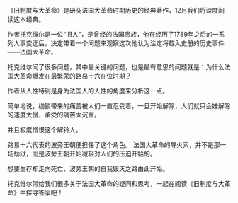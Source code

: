 《旧制度与大革命》是研究法国大革命时期历史的经典著作，12月我们将深度阅读这本经典。

作者托克维尔是一位“旧人”，是曾经的法国贵族，他在经历了1789年之后的一系列人事变迁后，决定带着一个问题来观察这次他认为注定将载入史册的历史事件——法国大革命。

托克维尔问了很多问题，其中最关键的问题，也是最有意思的问题就是：为什么法国大革命爆发在最繁荣的路易十六在位时期？

作者从人性特别是身为法国人的人性的角度来分析这一点。

简单地说，枷锁带来的痛苦被人们一直忍受着，一旦开始解除，人们就只会嫌解除的速度太慢，承受的痛苦太沉重。

并且极度憎恨这个解铃人。

路易十六代表的波旁王朝便担任了这个角色。
法国大革命的导火索，并不是那一场劫狱，而是波旁王朝开始减轻对人们的压迫开始的。

想要生存却走向死亡，波旁王朝的自我毁灭之路由此开始。

托克维尔带给我们很多关于法国大革命的疑问和思考，一起在阅读《旧制度与大革命》中探寻答案吧！